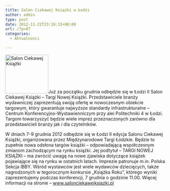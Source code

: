 ```yaml
---
title: Salon Ciekawej Książki w Łodzi
author: admin
type: post
date: 2012-11-22T23:10:33+00:00
url: /?p=87
categories:
  - Aktualności

---
```


  <img class="alignleft size-full wp-image-88" alt="Salon Ciekawej Książki" src="http://www.ibby.pl/wp-content/uploads/2013/02/salon_c_k.jpg" width="135" height="121" srcset="http://www.ibby.pl/wp-content/uploads/2013/02/salon_c_k.jpg 135w, http://www.ibby.pl/wp-content/uploads/2013/02/salon_c_k-111x100.jpg 111w" sizes="(max-width: 135px) 100vw, 135px" />Już za początku grudnia odbędzie się w Łodzi II Salon Ciekawej Książki – Targi Nowej Książki. Przedstawiciele branży wydawniczej zaprezentują swoją ofertę w nowoczesnym obiekcie targowym, który gwarantuje najwyższe standardy infrastrukturalne &#8211; Centrum Konferencyjno-Wystawienniczym przy alei Politechniki 4 w Łodzi. Targom towarzyszyć będzie wiele imprez przeznaczonych zarówno dla przedstawicieli branży jak i dla czytelników.
<!--more-->
W dniach 7-9 grudnia 2012 odbędzie się w Łodzi II edycja Salonu Ciekawej Książki, organizowana przez Międzynarodowe Targi Łódzkie. Będzie to zupełnie nowa odsłona targów książki &#8211; odpowiadającą współczesnym zmianom zachodzącym na rynku książki. Jej podtytuł &#8211; TARGI NOWEJ KSIĄŻKI &#8211; ma zwrócić uwagę na nowe zjawiska dotyczące książek pojawiające się na rynku w ostatnich latach. Imprezie patronuje m.in. Polska Sekcja IBBY.
Wśród wystawców jest wiele wydawców dziecięcych, także nagrodzonych w tegorocznym konkursie „Książka Roku”, którego wyniki zaprezentujemy podczas konferencji, 7 grudnia o godzinie 11.00.
Więcej informacji na stronie &#8211; <a href="http://www.salonciekawejksiazki.pl/">www.salonciekawejksiazki.pl</a>
 
